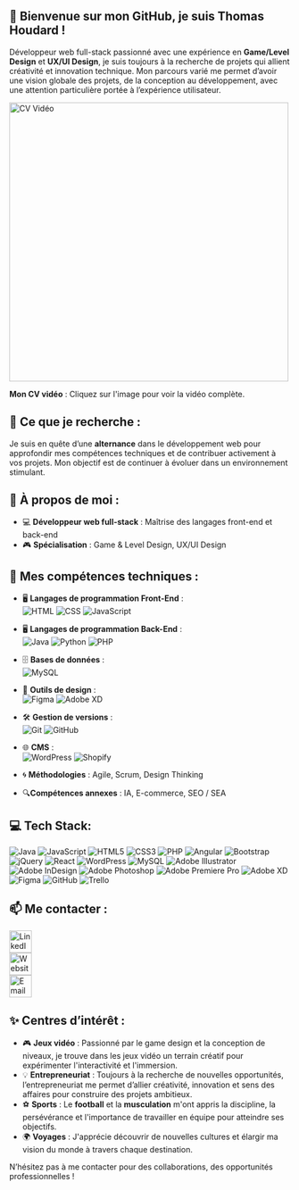 ## 👋 Bienvenue sur mon GitHub, je suis Thomas Houdard !

Développeur web full-stack passionné avec une expérience en **Game/Level Design** et **UX/UI Design**, je suis toujours à la recherche de projets qui allient créativité et innovation technique. Mon parcours varié me permet d’avoir une vision globale des projets, de la conception au développement, avec une attention particulière portée à l’expérience utilisateur.

<a href="https://www.youtube.com/watch?v=hEytvVkd2Cg&feature=youtu.be" target="_blank">
  <img src="https://img.youtube.com/vi/hEytvVkd2Cg/maxresdefault.jpg" alt="CV Vidéo" width="500" />
</a>

**Mon CV vidéo** : Cliquez sur l'image pour voir la vidéo complète.

## 🎯 Ce que je recherche :
Je suis en quête d’une **alternance** dans le développement web pour approfondir mes compétences techniques et de contribuer activement à vos projets. Mon objectif est de continuer à évoluer dans un environnement stimulant.


## 🚀 À propos de moi :
- 💻 **Développeur web full-stack** : Maîtrise des langages front-end et back-end
- 🎮 **Spécialisation** : Game & Level Design, UX/UI Design

   
## 🔧 Mes compétences techniques :

- 🖥️ **Langages de programmation Front-End** :  
![HTML](https://img.icons8.com/color/48/000000/html-5.png) ![CSS](https://img.icons8.com/color/48/000000/css3.png) ![JavaScript](https://img.icons8.com/color/48/000000/javascript.png) 

- 🖥️ **Langages de programmation Back-End** :  
  ![Java](https://img.icons8.com/color/48/000000/java-coffee-cup-logo.png) ![Python](https://img.icons8.com/color/48/000000/python.png) ![PHP](https://img.icons8.com/officel/48/000000/php-logo.png)

- 🗄️ **Bases de données** :  
  ![MySQL](https://img.icons8.com/fluent/48/000000/mysql-logo.png)

- 🎨 **Outils de design** :  
  ![Figma](https://img.icons8.com/color/48/000000/figma.png) ![Adobe XD](https://img.icons8.com/color/48/000000/adobe-xd.png)

- 🛠️ **Gestion de versions** :  
  ![Git](https://img.icons8.com/color/48/000000/git.png) ![GitHub](https://img.icons8.com/material-outlined/48/000000/github.png)

- 🌐 **CMS** :  
  ![WordPress](https://img.icons8.com/color/48/000000/wordpress.png) ![Shopify](https://img.icons8.com/color/48/000000/shopify.png)

- 🌀 **Méthodologies** : Agile, Scrum, Design Thinking

- 🔍**Compétences annexes** :  IA, E-commerce, SEO / SEA


## 💻 Tech Stack:
![Java](https://img.shields.io/badge/java-%23ED8B00.svg?style=for-the-badge&logo=openjdk&logoColor=white) ![JavaScript](https://img.shields.io/badge/javascript-%23323330.svg?style=for-the-badge&logo=javascript&logoColor=%23F7DF1E) ![HTML5](https://img.shields.io/badge/html5-%23E34F26.svg?style=for-the-badge&logo=html5&logoColor=white) ![CSS3](https://img.shields.io/badge/css3-%231572B6.svg?style=for-the-badge&logo=css3&logoColor=white) ![PHP](https://img.shields.io/badge/php-%23777BB4.svg?style=for-the-badge&logo=php&logoColor=white) ![Angular](https://img.shields.io/badge/angular-%23DD0031.svg?style=for-the-badge&logo=angular&logoColor=white) ![Bootstrap](https://img.shields.io/badge/bootstrap-%238511FA.svg?style=for-the-badge&logo=bootstrap&logoColor=white) ![jQuery](https://img.shields.io/badge/jquery-%230769AD.svg?style=for-the-badge&logo=jquery&logoColor=white) ![React](https://img.shields.io/badge/react-%2320232a.svg?style=for-the-badge&logo=react&logoColor=%2361DAFB) ![WordPress](https://img.shields.io/badge/WordPress-%23117AC9.svg?style=for-the-badge&logo=WordPress&logoColor=white) ![MySQL](https://img.shields.io/badge/mysql-4479A1.svg?style=for-the-badge&logo=mysql&logoColor=white) ![Adobe Illustrator](https://img.shields.io/badge/adobe%20illustrator-%23FF9A00.svg?style=for-the-badge&logo=adobe%20illustrator&logoColor=white) ![Adobe InDesign](https://img.shields.io/badge/Adobe%20InDesign-49021F?style=for-the-badge&logo=adobeindesign&logoColor=FF3366) ![Adobe Photoshop](https://img.shields.io/badge/adobe%20photoshop-%2331A8FF.svg?style=for-the-badge&logo=adobe%20photoshop&logoColor=white) ![Adobe Premiere Pro](https://img.shields.io/badge/Adobe%20Premiere%20Pro-9999FF.svg?style=for-the-badge&logo=Adobe%20Premiere%20Pro&logoColor=white) ![Adobe XD](https://img.shields.io/badge/Adobe%20XD-470137?style=for-the-badge&logo=Adobe%20XD&logoColor=#FF61F6) ![Figma](https://img.shields.io/badge/figma-%23F24E1E.svg?style=for-the-badge&logo=figma&logoColor=white) ![GitHub](https://img.shields.io/badge/github-%23121011.svg?style=for-the-badge&logo=github&logoColor=white) ![Trello](https://img.shields.io/badge/Trello-%23026AA7.svg?style=for-the-badge&logo=Trello&logoColor=white)

## 📫 Me contacter :

[<img src='https://img.icons8.com/ios-filled/50/ffffff/linkedin.png' alt='LinkedIn' height='40'><br>](https://www.linkedin.com/in/thomashoudard)
[<img src='https://img.icons8.com/ios-filled/50/ffffff/domain.png' alt='Website' height='40'><br>](https://thomashoudard.com)
[<img src='https://img.icons8.com/ios-filled/50/ffffff/email.png' alt='Email' height='40'>](mailto:contact@thomashoudard.com)

## ✨ Centres d’intérêt :
- 🎮 **Jeux vidéo** : Passionné par le game design et la conception de niveaux, je trouve dans les jeux vidéo un terrain créatif pour expérimenter l'interactivité et l'immersion.
- 💡 **Entrepreneuriat** : Toujours à la recherche de nouvelles opportunités, l’entrepreneuriat me permet d’allier créativité, innovation et sens des affaires pour construire des projets ambitieux.
- ⚽ **Sports** : Le **football** et la **musculation** m'ont appris la discipline, la persévérance et l'importance de travailler en équipe pour atteindre ses objectifs.
- 🌍 **Voyages** : J'apprécie découvrir de nouvelles cultures et élargir ma vision du monde à travers chaque destination.

N’hésitez pas à me contacter pour des collaborations, des opportunités professionnelles !

